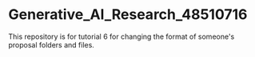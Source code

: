 # Generative_AI_Research_48510716
 
This repository is for tutorial 6 for changing the format of someone's proposal folders and files.

